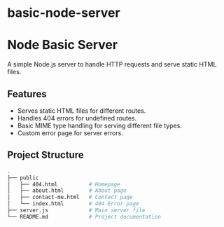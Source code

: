 # basic-node-server

# Node Basic Server

A simple Node.js server to handle HTTP requests and serve static HTML files.

## Features

- Serves static HTML files for different routes.
- Handles 404 errors for undefined routes.
- Basic MIME type handling for serving different file types.
- Custom error page for server errors.

## Project Structure

```bash
.
├── public
│   ├── 404.html          # Homepage
│   ├── about.html        # About page
│   ├── contact-me.html   # Contact page
│   └── index.html        # 404 Error page
├── server.js             # Main server file
└── README.md             # Project documentation

